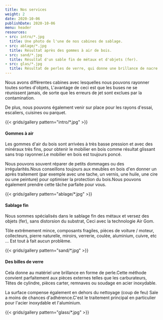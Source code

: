 ```yaml
---
title: Nos services
weight: 2
date: 2020-10-06
publishDate: 2020-10-06
menu: header
resources:
- src: intro/*.jpg
  title: Une photo de l'une de nos cabines de sablage.
- src: ablage/*.jpg
  title: Résultat après des gommes à air de bois.
- src: sand/*.jpg
  title: Résultat d'un sable fin de métaux et d'objets (fer).
- src: glas/*.jpg
  title: Résultat de perles de verre, qui donne une brillance de nacre.
---
```


Nous avons différentes cabines avec lesquelles nous pouvons rayonner toutes sortes d'objets,
L'avantage de ceci est que les buses ne se réunissent jamais, de sorte que les erreurs de jet sont exclues par la contamination.

De plus, nous pouvons également venir sur place pour les rayons d'essai, escaliers, cuisines ou parquet.

{{< grids/gallery pattern="intro/*.jpg" >}}

#### Gommes à air

Les gommes d'air du bois sont arrivées à très basse pression et avec des minéraux très fins, pour obtenir le mobilier en bois comme résultat glissant sans trop rayonner.Le mobilier en bois est toujours poncé.

Nous pouvons souvent réparer de petits dommages ou des irrégularités.Nous conseillons toujours aux meubles en bois d'en donner un après traitement (par exemple avec une tache, un vernis, une huile, une cire ou une peinture) pour optimiser la protection du bois.Nous pouvons également prendre cette tâche parfaite pour vous.

{{< grids/gallery pattern="ablage/*.jpg" >}}

#### Sablage fin

Nous sommes spécialisés dans le sablage fin des métaux et versez des objets (fer), sans distorsion du substrat,
Ceci avec la technologie Air Gom.

Tôle extrêmement mince, composants fragiles, pièces de voiture / moteur, collecteurs, pierre naturelle, miroirs, verrerie, coulée, aluminium, cuivre, etc ... Est tout à fait aucun problème.

{{< grids/gallery pattern="sand/*.jpg" >}}

#### Des billes de verre

Cela donne au matériel une brillance en forme de perle.Cette méthode convient parfaitement aux pièces externes telles que les carburateurs,
Têtes de cylindre, pièces carter, remnaves ou soudage en acier inoxydable.

La surface compense également en dehors du nettoyage (coup de feu)
Sale a moins de chances d'adhérence.C'est le traitement principal en particulier pour l'acier inoxydable et l'aluminium.

{{< grids/gallery pattern="glass/*.jpg" >}}
